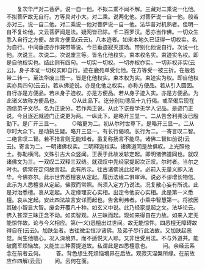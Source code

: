 <!-- { "loadSidebar": true } -->
　　复次华严对二菩萨。说一自一他。不拟二乘不闻不解。三藏对二乘说一化他。不拟菩萨故无自行。方等具对小大。对二乘。说两化他。对菩萨说一自一他。般若亦对三。说一自二他。对二乘说一他对菩萨说一自一他。法华普对机熟者。但明一自不复论他。文云菩萨闻是法。疑网皆已除。千二百罗汉。悉亦当作佛。一切众生悉入自行之方便。故言方便品(云云)。八本迹者。如来本地久已证得一切权实。名为自行。中间垂迹亦作兼带等说。今日垂迹寂灭道场。带别化他说自行。次说一化他。次说三。次说二。次说废三等。皆名化他权实。束本权名实。束迹实名权。即是自他权实也。结此则有四句。一切实一切权。一切亦权亦实。一切非权非实(云云)。身子本证一切权实即自行。迹在鹿苑单受化他。在方等受一被三折。在般若带二转一。至法华废三悟一。皆是化他权实。束本权为实。束迹实为权。即自他权实亦具四句(云云)。若从佛迹说。亦是化他之权实。亦称方便品。若从引入圆因。自行亦是方便品。若从身子迹权。亦是方便品。若从身子迹入实。亦是方便品。为此诸义故称方便品也。
　　○从此品下。讫分别功德品十九行偈。或至偈后现在四信弟子文尽。名为正说分。若作两正说。从此下讫授学无学人记品。是迹门正说。今且逐近就迹门正说更为两。一纵此下。是略开三显一。二从告舍利弗汝已殷勤下。是广开三显一。
　　○略更为二。初从尔时世尊下。是略开三显一。二从尔时大众下。是动执生疑。略开三显一。有长行偈颂。长行为二。一寄言叹二智。二绝言叹二智。若不措言则无能知者。虽复称扬言不能尽。诸佛二智如前说(云云)。寄言为二。一明诸佛权实。二明释迦权实。诸佛道同是故俱叹。上光照他土。弥勒横问。文殊引古大众竖闻。正表于此故发轸定起。即明诸佛道同也。就叹诸佛文为三。一双叹二双释三双结。就双叹中先经家提起次正叹。尔时者。当尔之时也。佛常在定何故言起。此有所示。往古诸佛说此经时。必前入无量义即入法华。今佛亦尔。此示世界悉檀哀从定起。履历法缘二俱审谛。说必不谬增长物信。此示为人悉檀哀从定起。佛寂而常照。尚须入定方乃说法。况复散心妄有所说。此是对治悉檀。哀从定起。入定缘理安心实相。出定令他安心实相。此是第一义悉檀。哀从定起。安此四法故言安详而起也。告舍利弗者。小乘中智慧第一。将欲因其破小智显大智。废会开覆凡十种。如玄义中说。此乃经家提起之文。法华论云。佛入甚深三昧正念不动。如实智观。从三昧而起。现如来得自在力故。如来入定无能惊忤故。论与今义相应。第(一义)悉檀出过世间。故无能惊忤。四悉檀无障碍故得自在(云云)。加趺坐者。古往微尘恒沙诸佛。及弟子尽行此法故。又加趺起恶觉。尚生他敬心。况入深境界。而不适悦天人耶。又非世受用法。不与外道共。能破魔军烦恼故。又能生三种菩提道故。私谓此是四悉檀意也。
　　问。余经云系念在前者云何。
　　答。背色想生死烦恼境界在后故。观寂灭涅槃所缘。在前故应作四解(云云)
　　问。云何在面。
